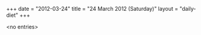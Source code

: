 +++
date = "2012-03-24"
title = "24 March 2012 (Saturday)"
layout = "daily-diet"
+++


\<no entries\>

